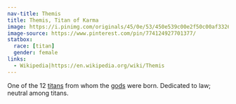 ```yaml
---
nav-title: Themis
title: Themis, Titan of Karma
image: https://i.pinimg.com/originals/45/0e/53/450e539c00e2f50c00af3326527a54fd.jpg
image-source: https://www.pinterest.com/pin/774124927701377/
statbox:
  race: [titan]
  gender: female
links:
  - Wikipedia|https://en.wikipedia.org/wiki/Themis
---
```


One of the 12 [titans](../creatures/titans) from whom the [gods](../creatures/eternals) were born. Dedicated to law; neutral among titans.
